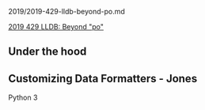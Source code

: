 2019/2019-429-lldb-beyond-po.md


[2019 429 LLDB: Beyond "po"](https://developer.apple.com/videos/play/wwdc2019/429/)


## Under the hood






## Customizing Data Formatters - Jones


Python 3